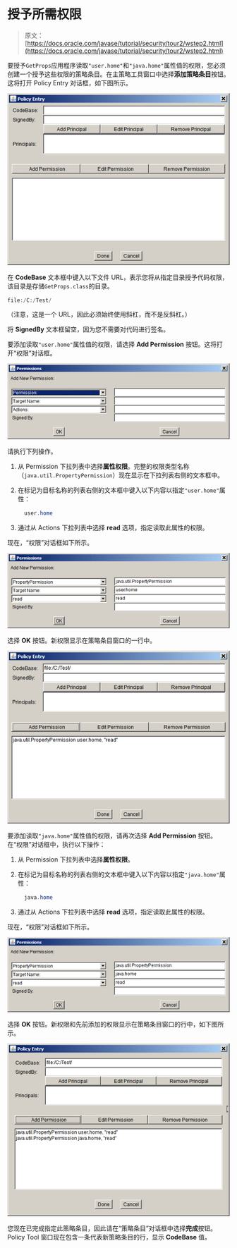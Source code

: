 # 授予所需权限

> 原文： [https://docs.oracle.com/javase/tutorial/security/tour2/wstep2.html](https://docs.oracle.com/javase/tutorial/security/tour2/wstep2.html)

要授予`GetProps`应用程序读取`"user.home"`和`"java.home"`属性值的权限，您必须创建一个授予这些权限的策略条目。在主策略工具窗口中选择**添加策略条目**按钮。这将打开 Policy Entry 对话框，如下图所示。

![the Policy Entry dialog](img/3c564acdfa5f545df2ecf819a4941040.jpg)

在 **CodeBase** 文本框中键入以下文件 URL，表示您将从指定目录授予代码权限，该目录是存储`GetProps.class`的目录。

```java
file:/C:/Test/

```

（注意，这是一个 URL，因此必须始终使用斜杠，而不是反斜杠。）

将 **SignedBy** 文本框留空，因为您不需要对代码进行签名。

要添加读取`"user.home"`属性值的权限，请选择 **Add Permission** 按钮。这将打开“权限”对话框。

![the Permission dialog](img/d835a9db408a06b19edb28fc4d18cdd6.jpg)

请执行下列操作。

1.  从 Permission 下拉列表中选择**属性权限**。完整的权限类型名称（`java.util.PropertyPermission`）现在显示在下拉列表右侧的文本框中。
2.  在标记为目标名称的列表右侧的文本框中键入以下内容以指定`"user.home"`属性：

    ```java
      user.home  
    ```

3.  通过从 Actions 下拉列表中选择 **read** 选项，指定读取此属性的权限。

现在，“权限”对话框如下所示。

![the Permissions dialog with the text fields filled in](img/4cf17abcfda10653cc098b587ed2fbb6.jpg)

选择 **OK** 按钮。新权限显示在策略条目窗口的一行中。

![the new permission in the Policy Entry window](img/ed80c09604ef4ca91c92056bb5f6f4b7.jpg)

要添加读取`"java.home"`属性值的权限，请再次选择 **Add Permission** 按钮。在“权限”对话框中，执行以下操作：

1.  从 Permission 下拉列表中选择**属性权限**。
2.  在标记为目标名称的列表右侧的文本框中键入以下内容以指定`"java.home"`属性：

    ```java
      java.home  
    ```

3.  通过从 Actions 下拉列表中选择 **read** 选项，指定读取此属性的权限。

现在，“权限”对话框如下所示。

![the Permissions dialog with the java home property set to read](img/90d9ee8573557db25f17b7de6d87a81e.jpg)

选择 **OK** 按钮。新权限和先前添加的权限显示在策略条目窗口的行中，如下图所示。

![the new permission appears in the Policy Entry dialog](img/0ebcd74f3350190556b8f3532ff60b31.jpg)

您现在已完成指定此策略条目，因此请在“策略条目”对话框中选择**完成**按钮。 Policy Tool 窗口现在包含一条代表新策略条目的行，显示 **CodeBase** 值。